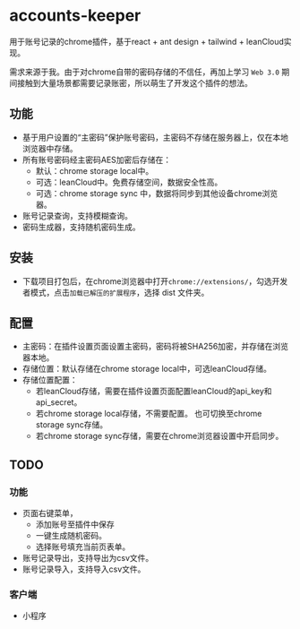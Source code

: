 # accounts-keeper

用于账号记录的chrome插件，基于react + ant design  + tailwind + leanCloud实现。

需求来源于我。由于对chrome自带的密码存储的不信任，再加上学习 `Web 3.0` 期间接触到大量场景都需要记录账密，所以萌生了开发这个插件的想法。

## 功能

- 基于用户设置的“主密码”保护账号密码，主密码不存储在服务器上，仅在本地浏览器中存储。
- 所有账号密码经主密码AES加密后存储在：
  - 默认：chrome storage local中。
  - 可选：leanCloud中。免费存储空间，数据安全性高。
  - 可选：chrome storage sync 中，数据将同步到其他设备chrome浏览器。
- 账号记录查询，支持模糊查询。
- 密码生成器，支持随机密码生成。

## 安装

- 下载项目打包后，在chrome浏览器中打开`chrome://extensions/`，勾选开发者模式，点击`加载已解压的扩展程序`，选择 dist 文件夹。

## 配置

- 主密码：在插件设置页面设置主密码，密码将被SHA256加密，并存储在浏览器本地。
- 存储位置：默认存储在chrome storage local中，可选leanCloud存储。
- 存储位置配置：
  - 若leanCloud存储，需要在插件设置页面配置leanCloud的api_key和api_secret。
  - 若chrome storage local存储，不需要配置。 也可切换至chrome storage sync存储。
  - 若chrome storage sync存储，需要在chrome浏览器设置中开启同步。

## TODO

### 功能
- 页面右键菜单，
  - 添加账号至插件中保存
  - 一键生成随机密码。
  - 选择账号填充当前页表单。
- 账号记录导出，支持导出为csv文件。
- 账号记录导入，支持导入csv文件。
  
### 客户端
  - 小程序